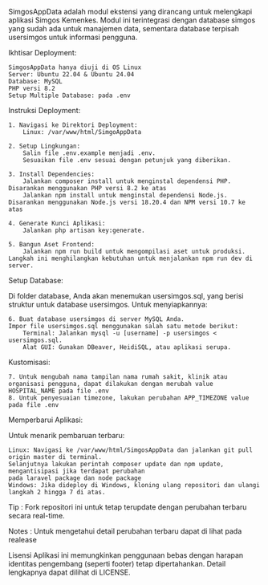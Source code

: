 SimgosAppData adalah modul ekstensi yang dirancang untuk melengkapi aplikasi Simgos Kemenkes. Modul ini terintegrasi dengan database simgos yang sudah ada untuk manajemen data, sementara database terpisah usersimgos untuk informasi pengguna.

Ikhtisar Deployment:

    SimgosAppData hanya diuji di OS Linux
    Server: Ubuntu 22.04 & Ubuntu 24.04
    Database: MySQL
    PHP versi 8.2
    Setup Multiple Database: pada .env

Instruksi Deployment:

    1. Navigasi ke Direktori Deployment:
        Linux: /var/www/html/SimgoAppData

    2. Setup Lingkungan:
        Salin file .env.example menjadi .env.
        Sesuaikan file .env sesuai dengan petunjuk yang diberikan.

    3. Install Dependencies:
        Jalankan composer install untuk menginstal dependensi PHP. Disarankan menggunakan PHP versi 8.2 ke atas
        Jalankan npm install untuk menginstal dependensi Node.js. Disarankan menggunakan Node.js versi 18.20.4 dan NPM versi 10.7 ke atas

    4. Generate Kunci Aplikasi:
        Jalankan php artisan key:generate.

    5. Bangun Aset Frontend:
        Jalankan npm run build untuk mengompilasi aset untuk produksi. Langkah ini menghilangkan kebutuhan untuk menjalankan npm run dev di server.

Setup Database:

Di folder database, Anda akan menemukan usersimgos.sql, yang berisi struktur untuk database usersimgos. Untuk menyiapkannya:

    6. Buat database usersimgos di server MySQL Anda.
    Impor file usersimgos.sql menggunakan salah satu metode berikut:
        Terminal: Jalankan mysql -u [username] -p usersimgos < usersimgos.sql.
        Alat GUI: Gunakan DBeaver, HeidiSQL, atau aplikasi serupa.

Kustomisasi:

    7. Untuk mengubah nama tampilan nama rumah sakit, klinik atau organisasi pengguna, dapat dilakukan dengan merubah value HOSPITAL_NAME pada file .env
    8. Untuk penyesuaian timezone, lakukan perubahan APP_TIMEZONE value pada file .env 

Memperbarui Aplikasi:

Untuk menarik pembaruan terbaru:

    Linux: Navigasi ke /var/www/html/SimgosAppData dan jalankan git pull origin master di terminal. 
    Selanjutnya lakukan perintah composer update dan npm update, mengantisipasi jika terdapat perubahan 
    pada laravel package dan node package
    Windows: Jika dideploy di Windows, kloning ulang repositori dan ulangi langkah 2 hingga 7 di atas.

Tip : Fork repositori ini untuk tetap terupdate dengan perubahan terbaru secara real-time.

Notes : Untuk mengetahui detail perubahan terbaru dapat di lihat pada realease

Lisensi
Aplikasi ini memungkinkan penggunaan bebas dengan harapan identitas pengembang (seperti footer) tetap dipertahankan. Detail lengkapnya dapat dilihat di LICENSE.



